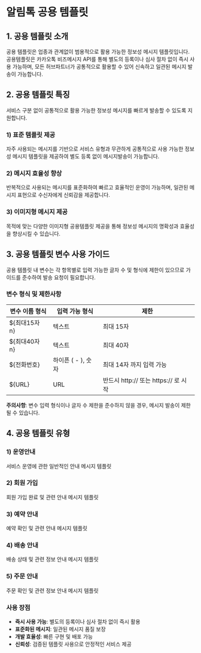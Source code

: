 # 알림톡 공용 템플릿

## 1. 공용 템플릿 소개

공용 템플릿은 업종과 관계없이 범용적으로 활용 가능한 정보성 메시지 템플릿입니다.
공용템플릿은 카카오톡 비즈메시지 API를 통해 별도의 등록이나 심사 절차 없이 즉시 사용 가능하며, 모든 허브파트너가 공통적으로 활용할 수 있어 신속하고 일관된 메시지 발송이 가능합니다.

## 2. 공용 템플릿 특징

서비스 구분 없이 공통적으로 활용 가능한 정보성 메시지를 빠르게 발송할 수 있도록 지원합니다.

### 1) 표준 템플릿 제공
자주 사용되는 메시지를 기반으로 서비스 유형과 무관하게 공통적으로 사용 가능한 정보성 메시지 템플릿을 제공하여 별도 등록 없이 메시지발송이 가능합니다.

### 2) 메시지 효율성 향상
반복적으로 사용되는 메시지를 표준화하여 빠르고 효율적인 운영이 가능하며, 일관된 메시지 표현으로 수신자에게 신뢰감을 제공합니다.

### 3) 이미지형 메시지 제공
목적에 맞는 다양한 이미지형 공용템플릿 제공을 통해 정보성 메시지의 명확성과 효율성을 향상시킬 수 있습니다.

## 3. 공용 템플릿 변수 사용 가이드

공용 템플릿 내 변수는 각 항목별로 입력 가능한 글자 수 및 형식에 제한이 있으므로 가이드를 준수하여 발송 요청이 필요합니다.

### 변수 형식 및 제한사항

| 변수 이름 형식 | 입력 가능 형식 | 제한 |
|---|---|---|
| ${최대15자 n} | 텍스트 | 최대 15자 |
| ${최대40자 n} | 텍스트 | 최대 40자 |
| ${전화번호} | 하이픈 ( - ), 숫자 | 최대 14자 까지 입력 가능 |
| ${URL} | URL | 반드시 http:// 또는 https:// 로 시작 |

**주의사항**: 변수 입력 형식이나 글자 수 제한을 준수하지 않을 경우, 메시지 발송이 제한될 수 있습니다.

## 4. 공용 템플릿 유형

### 1) 운영안내
서비스 운영에 관한 일반적인 안내 메시지 템플릿

### 2) 회원 가입
회원 가입 완료 및 관련 안내 메시지 템플릿

### 3) 예약 안내
예약 확인 및 관련 안내 메시지 템플릿

### 4) 배송 안내
배송 상태 및 관련 정보 안내 메시지 템플릿

### 5) 주문 안내
주문 확인 및 관련 정보 안내 메시지 템플릿

### 사용 장점

- **즉시 사용 가능**: 별도의 등록이나 심사 절차 없이 즉시 활용
- **표준화된 메시지**: 일관된 메시지 품질 보장
- **개발 효율성**: 빠른 구현 및 배포 가능
- **신뢰성**: 검증된 템플릿 사용으로 안정적인 서비스 제공